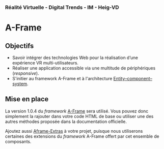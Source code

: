 ### Réalité Virtuelle - Digital Trends - IM - Heig-VD

# A-Frame

## Objectifs

- Savoir intégrer des technologies Web pour la réalisation d’une expérience VR multi-utilisateurs.
- Réaliser une application accessible via une multitude de périphériques (*responsive*).
-  S'initier au framework A-Frame et à l'architecture [Entity–component–system](https://aframe.io/docs/1.0.0/introduction/entity-component-system.html).

## Mise en place

La version 1.0.4 du *framework* [A-Frame](https://aframe.io/docs/1.0.0/introduction/) sera utilisé. Vous pouvez donc simplement la rajouter dans votre code HTML de base ou utiliser une des autres méthodes proposée dans la documentation officielle.

Ajoutez aussi [Aframe-Extras](https://github.com/donmccurdy/aframe-extras) à votre projet, puisque nous utiliserons certaines des extensions du *framework* A-Frame offert par cet ensemble de composants.
<!--stackedit_data:
eyJoaXN0b3J5IjpbLTc4Njc1MzcyNiwxMDM1MjA3ODM1LC0xMj
g4MjgyNDAsLTIwOTg4ODg2OTksLTE3NzI4NDg1NTAsNzQyNzE5
MzcwLDE5NzIxMjY5OThdfQ==
-->
